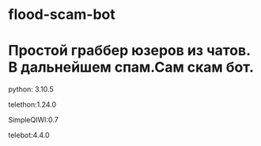 # flood-scam-bot
<h1>Простой граббер юзеров из чатов. В дальнейшем спам.Сам скам бот.</h1>

python: 3.10.5

telethon:1.24.0

SimpleQIWI:0.7

telebot:4.4.0
